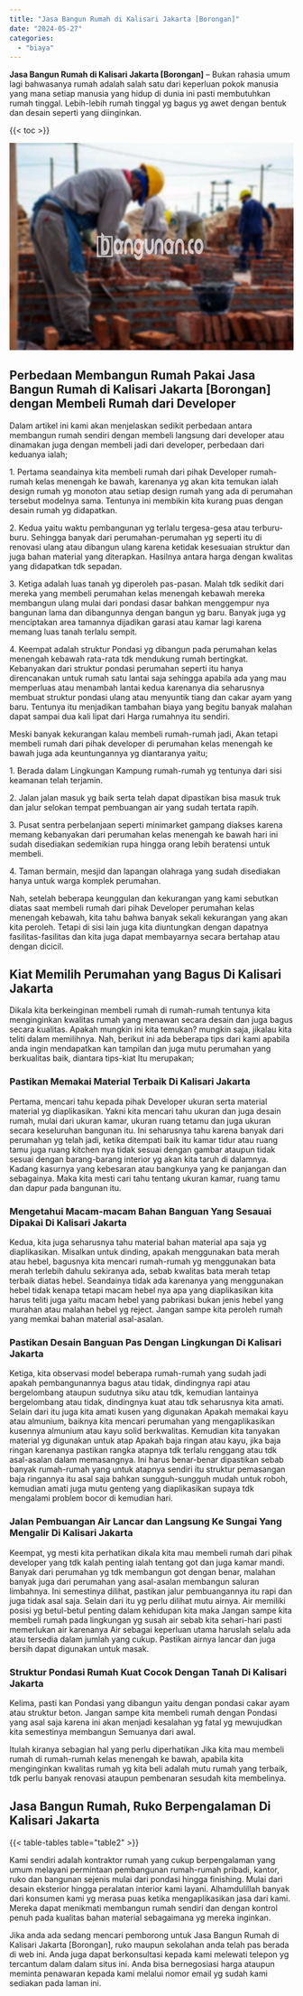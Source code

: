 ```yaml
---
title: "Jasa Bangun Rumah di Kalisari Jakarta [Borongan]"
date: "2024-05-27"
categories: 
  - "biaya"
---
```


**Jasa Bangun Rumah di Kalisari Jakarta \[Borongan\]** – Bukan rahasia umum lagi bahwasanya rumah adalah salah satu dari keperluan pokok manusia yang mana setiap manusia yang hidup di dunia ini pasti membutuhkan rumah tinggal. Lebih-lebih rumah tinggal yg bagus yg awet dengan bentuk dan desain seperti yang diinginkan.

{{< toc >}}

![Jasa Bangun Rumah di Kalisari Jakarta [Borongan]](/images/borong-bangunan-01.png)

## Perbedaan Membangun Rumah Pakai Jasa Bangun Rumah di Kalisari Jakarta \[Borongan\] dengan Membeli Rumah dari Developer

Dalam artikel ini kami akan menjelaskan sedikit perbedaan antara membangun rumah sendiri dengan membeli langsung dari developer atau dinamakan juga dengan membeli jadi dari developer, perbedaan dari keduanya ialah;

1\. Pertama seandainya kita membeli rumah dari pihak Developer rumah-rumah kelas menengah ke bawah, karenanya yg akan kita temukan ialah design rumah yg monoton atau setiap design rumah yang ada di perumahan tersebut modelnya sama. Tentunya ini membikin kita kurang puas dengan desain rumah yg didapatkan.

2\. Kedua yaitu waktu pembangunan yg terlalu tergesa-gesa atau terburu-buru. Sehingga banyak dari perumahan-perumahan yg seperti itu di renovasi ulang atau dibangun ulang karena ketidak kesesuaian struktur dan juga bahan material yang diterapkan. Hasilnya antara harga dengan kwalitas yang didapatkan tdk sepadan.

3\. Ketiga adalah luas tanah yg diperoleh pas-pasan. Malah tdk sedikit dari mereka yang membeli perumahan kelas menengah kebawah mereka membangun ulang mulai dari pondasi dasar bahkan menggempur nya bangunan lama dan dibangunnya dengan bangun yg baru. Banyak juga yg menciptakan area tamannya dijadikan garasi atau kamar lagi karena memang luas tanah terlalu sempit.

4\. Keempat adalah struktur Pondasi yg dibangun pada perumahan kelas menengah kebawah rata-rata tdk mendukung rumah bertingkat. Kebanyakan dari struktur pondasi perumahan seperti itu hanya direncanakan untuk rumah satu lantai saja sehingga apabila ada yang mau memperluas atau menambah lantai kedua karenanya dia seharusnya membuat struktur pondasi ulang atau menyuntik tiang dan cakar ayam yang baru. Tentunya itu menjadikan tambahan biaya yang begitu banyak malahan dapat sampai dua kali lipat dari Harga rumahnya itu sendiri.

Meski banyak kekurangan kalau membeli rumah-rumah jadi, Akan tetapi membeli rumah dari pihak developer di perumahan kelas menengah ke bawah juga ada keuntungannya yg diantaranya yaitu;

1\. Berada dalam Lingkungan Kampung rumah-rumah yg tentunya dari sisi keamanan telah terjamin.

2\. Jalan jalan masuk yg baik serta telah dapat dipastikan bisa masuk truk dan jalur selokan tempat pembuangan air yang sudah tertata rapih.

3\. Pusat sentra perbelanjaan seperti minimarket gampang diakses karena memang kebanyakan dari perumahan kelas menengah ke bawah hari ini sudah disediakan sedemikian rupa hingga orang lebih beratensi untuk membeli.

4\. Taman bermain, mesjid dan lapangan olahraga yang sudah disediakan hanya untuk warga komplek perumahan.

Nah, setelah beberapa keunggulan dan kekurangan yang kami sebutkan diatas saat membeli rumah dari pihak Developer perumahan kelas menengah kebawah, kita tahu bahwa banyak sekali kekurangan yang akan kita peroleh. Tetapi di sisi lain juga kita diuntungkan dengan dapatnya fasilitas-fasilitas dan kita juga dapat membayarnya secara bertahap atau dengan dicicil.

## Kiat Memilih Perumahan yang Bagus Di Kalisari Jakarta

Dikala kita berkeinginan membeli rumah di rumah-rumah tentunya kita menginginkan kwalitas rumah yang menawan secara desain dan juga bagus secara kualitas. Apakah mungkin ini kita temukan? mungkin saja, jikalau kita teliti dalam memilihnya. Nah, berikut ini ada beberapa tips dari kami apabila anda ingin mendapatkan kan tampilan dan juga mutu perumahan yang berkualitas baik, diantara tips-kiat Itu merupakan;

### Pastikan Memakai Material Terbaik Di Kalisari Jakarta

Pertama, mencari tahu kepada pihak Developer ukuran serta material material yg diaplikasikan. Yakni kita mencari tahu ukuran dan juga desain rumah, mulai dari ukuran kamar, ukuran ruang tetamu dan juga ukuran secara keseluruhan bangunan itu. Ini seharusnya tahu karena banyak dari perumahan yg telah jadi, ketika ditempati baik itu kamar tidur atau ruang tamu juga ruang kitchen nya tidak sesuai dengan gambar ataupun tidak sesuai dengan barang-barang interior yg akan kita taruh di dalamnya. Kadang kasurnya yang kebesaran atau bangkunya yang ke panjangan dan sebagainya. Maka kita mesti cari tahu tentang ukuran kamar, ruang tamu dan dapur pada bangunan itu.

### Mengetahui Macam-macam Bahan Banguan Yang Sesauai Dipakai Di Kalisari Jakarta

Kedua, kita juga seharusnya tahu material bahan material apa saja yg diaplikasikan. Misalkan untuk dinding, apakah menggunakan bata merah atau hebel, bagusnya kita mencari rumah-rumah yg menggunakan bata merah terlebih dahulu sekiranya ada, sebab kwalitas bata merah tetap terbaik diatas hebel. Seandainya tidak ada karenanya yang menggunakan hebel tidak kenapa tetapi macam hebel nya apa yang diaplikasikan kita harus teliti juga yaitu macam hebel yang pabrikasi bukan jenis hebel yang murahan atau malahan hebel yg reject. Jangan sampe kita peroleh rumah yang memkai bahan material asal-asalan.

### Pastikan Desain Banguan Pas Dengan Lingkungan Di Kalisari Jakarta

Ketiga, kita observasi model beberapa rumah-rumah yang sudah jadi apakah pembangunannya bagus atau tidak, dindingnya rapi atau bergelombang ataupun sudutnya siku atau tdk, kemudian lantainya bergelombang atau tidak, dindingnya kuat atau tdk seharusnya kita amati. Selain dari itu juga kita amati kusen yang digunakan Apakah memakai kayu atau almunium, baiknya kita mencari perumahan yang mengaplikasikan kusennya almunium atau kayu solid berkwalitas. Kemudian kita tanyakan material yg digunakan untuk atap Apakah baja ringan atau kayu, jika baja ringan karenanya pastikan rangka atapnya tdk terlalu renggang atau tdk asal-asalan dalam memasangnya. Ini harus benar-benar dipastikan sebab banyak rumah-rumah yang untuk atapnya sendiri itu struktur pemasangan baja ringannya itu asal saja bahkan sungguh-sungguh mudah untuk roboh, kemudian amati juga mutu genteng yang diaplikasikan supaya tdk mengalami problem bocor di kemudian hari.

### Jalan Pembuangan Air Lancar dan Langsung Ke Sungai Yang Mengalir Di Kalisari Jakarta

Keempat, yg mesti kita perhatikan dikala kita mau membeli rumah dari pihak developer yang tdk kalah penting ialah tentang got dan juga kamar mandi. Banyak dari perumahan yg tdk membangun got dengan benar, malahan banyak juga dari perumahan yang asal-asalan membangun saluran limbahnya. Ini semestinya dilihat, pastikan jalur pembuangannya itu rapi dan juga tidak asal saja. Selain dari itu yg perlu dilihat mutu airnya. Air memiliki posisi yg betul-betul penting dalam kehidupan kita maka Jangan sampe kita membeli rumah pada lingkungan yg susah air sebab kita sehari-hari pasti memerlukan air karenanya Air sebagai keperluan utama haruslah selalu ada atau tersedia dalam jumlah yang cukup. Pastikan airnya lancar dan juga bersih dapat digunakan untuk masak.

### Struktur Pondasi Rumah Kuat Cocok Dengan Tanah Di Kalisari Jakarta

Kelima, pasti kan Pondasi yang dibangun yaitu dengan pondasi cakar ayam atau struktur beton. Jangan sampe kita membeli rumah dengan Pondasi yang asal saja karena ini akan menjadi kesalahan yg fatal yg mewujudkan kita semestinya membangun Semuanya dari awal.

Itulah kiranya sebagian hal yang perlu diperhatikan Jika kita mau membeli rumah di rumah-rumah kelas menengah ke bawah, apabila kita menginginkan kwalitas rumah yg kita beli adalah mutu rumah yang terbaik, tdk perlu banyak renovasi ataupun pembenaran sesudah kita membelinya.

## Jasa Bangun Rumah, Ruko Berpengalaman Di Kalisari Jakarta

{{< table-tables table="table2" >}}

Kami sendiri adalah kontraktor rumah yang cukup berpengalaman yang umum melayani permintaan pembangunan rumah-rumah pribadi, kantor, ruko dan bangunan sejenis mulai dari pondasi hingga finishing. Mulai dari desain eksterior hingga peralatan interior kami layani. Alhamdulillah banyak dari konsumen kami yg merasa puas ketika mengaplikasikan jasa dari kami. Mereka dapat menikmati membangun rumah sendiri dan dengan kontrol penuh pada kualitas bahan material sebagaimana yg mereka inginkan.

Jika anda ada sedang mencari pemborong untuk Jasa Bangun Rumah di Kalisari Jakarta \[Borongan\], ruko maupun sekolahan anda telah pas berada di web ini. Anda juga dapat berkonsultasi kepada kami melewati telepon yg tercantum dalam dalam situs ini. Anda bisa bernegosiasi harga ataupun meminta penawaran kepada kami melalui nomor email yg sudah kami sediakan pada laman ini.
